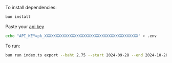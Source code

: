 To install dependencies:

```bash
bun install
```

Paste your [api key](https://clickup.com/api/developer-portal/authentication#personal-token)
```bash
echo "API_KEY=pk_XXXXXXXXXXXXXXXXXXXXXXXXXXXXXXXXXXXXXXXXX" > .env
```

To run:

```bash
bun run index.ts export --baht 2.75 --start 2024-09-28 --end 2024-10-28
```
